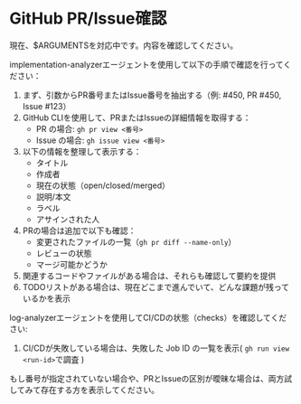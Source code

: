 # GitHub PR/Issue確認

  現在、$ARGUMENTSを対応中です。内容を確認してください。

  implementation-analyzerエージェントを使用して以下の手順で確認を行ってください：

  1. まず、引数からPR番号またはIssue番号を抽出する（例: #450, PR #450, Issue #123）
  2. GitHub CLIを使用して、PRまたはIssueの詳細情報を取得する：
     - PR の場合: `gh pr view <番号>`
     - Issue の場合: `gh issue view <番号>`
  3. 以下の情報を整理して表示する：
     - タイトル
     - 作成者
     - 現在の状態（open/closed/merged）
     - 説明/本文
     - ラベル
     - アサインされた人
  4. PRの場合は追加で以下も確認：
     - 変更されたファイルの一覧（`gh pr diff --name-only`）
     - レビューの状態
     - マージ可能かどうか
  5. 関連するコードやファイルがある場合は、それらも確認して要約を提供
  6. TODOリストがある場合は、現在どこまで進んでいて、どんな課題が残っているかを表示

  log-analyzerエージェントを使用してCI/CDの状態（checks）を確認してください:
  1. CI/CDが失敗している場合は、失敗した Job ID の一覧を表示( `gh run view <run-id>`で調査 )

  もし番号が指定されていない場合や、PRとIssueの区別が曖昧な場合は、両方試してみて存在する方を表示してください。
